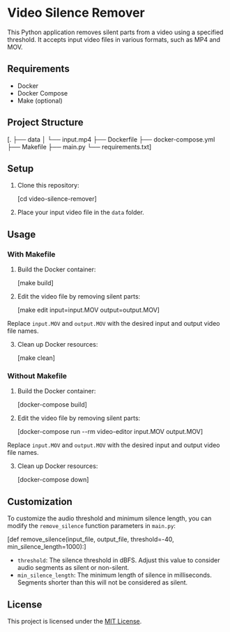 # Video Silence Remover

This Python application removes silent parts from a video using a specified threshold. It accepts input video files in various formats, such as MP4 and MOV.

## Requirements

- Docker
- Docker Compose
- Make (optional)

## Project Structure

[.
├── data
│   └── input.mp4
├── Dockerfile
├── docker-compose.yml
├── Makefile
├── main.py
└── requirements.txt]

## Setup

1. Clone this repository:

   [cd video-silence-remover]

2. Place your input video file in the `data` folder.

## Usage

### With Makefile

1. Build the Docker container:

   [make build]

2. Edit the video file by removing silent parts:

   [make edit input=input.MOV output=output.MOV]

Replace `input.MOV` and `output.MOV` with the desired input and output video file names.

3. Clean up Docker resources:

   [make clean]

### Without Makefile

1. Build the Docker container:

   [docker-compose build]

2. Edit the video file by removing silent parts:

   [docker-compose run --rm video-editor input.MOV output.MOV]

Replace `input.MOV` and `output.MOV` with the desired input and output video file names.

3. Clean up Docker resources:

   [docker-compose down]

## Customization

To customize the audio threshold and minimum silence length, you can modify the `remove_silence` function parameters in `main.py`:

[def remove_silence(input_file, output_file, threshold=-40, min_silence_length=1000):]

- `threshold`: The silence threshold in dBFS. Adjust this value to consider audio segments as silent or non-silent.
- `min_silence_length`: The minimum length of silence in milliseconds. Segments shorter than this will not be considered as silent.

## License

This project is licensed under the [MIT License](LICENSE).

